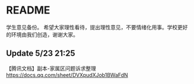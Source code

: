 # README
学生意见备份。
希望大家理性看待，提出理性意见，不要情绪化用事。学校更好的环境由我们创造，谢谢大家。

## Update 5/23 21:25
 
【腾讯文档】副本-家属区问题诉求整理
https://docs.qq.com/sheet/DVXpudXJob1BWaFdN
  